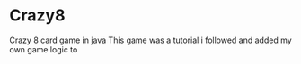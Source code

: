 # Crazy8
Crazy 8 card game in java
This game was a tutorial i followed and added my own game logic to 
